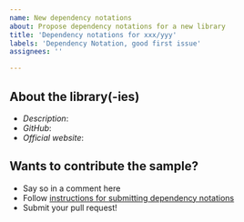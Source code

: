 ```yaml
---
name: New dependency notations
about: Propose dependency notations for a new library
title: 'Dependency notations for xxx/yyy'
labels: 'Dependency Notation, good first issue'
assignees: ''

---
```


## About the library(-ies)

- *Description*:
- *GitHub*:
- *Official website*:

## Wants to contribute the sample?

- Say so in a comment here
- Follow [instructions for submitting dependency notations](https://jmfayard.github.io/refreshVersions/contributing/submitting-prs/dependency-notations-updates/)
- Submit your pull request!
